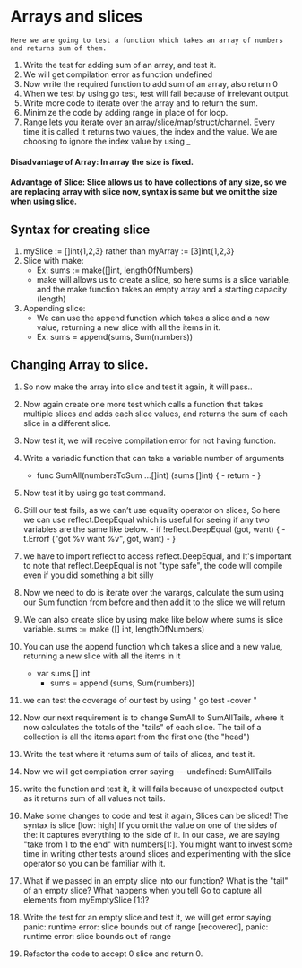 # Arrays and slices

	Here we are going to test a function which takes an array of numbers and returns sum of them.
1. Write the test for adding sum of an array, and test it.
1. We will get compilation error as function undefined
1. Now write the required function to add sum of an array, also return 0
1. When we test by using go test, test will fail because of irrelevant output.
1. Write more code to iterate over the array and to return the sum.
1. Minimize the code by adding range in place of for loop.
1. Range lets you iterate over an array/slice/map/struct/channel. Every time it is called it returns two values, the index and the value. We are choosing to ignore the index value by using _
#### Disadvantage of Array: In array the size is fixed.
#### Advantage of Slice: Slice allows us to have collections of any size, so we are replacing array with slice now, syntax is same but we omit the size when using slice.
## Syntax for creating slice
1. mySlice := []int{1,2,3} rather than myArray := [3]int{1,2,3}
1. Slice with make:
   - Ex: sums := make([]int, lengthOfNumbers)
   - make will allows us to create a slice, so here sums is a slice variable, and the make function takes an   empty array and a starting capacity (length)
1. Appending slice:
   - We can use the append function which takes a slice and a new value, returning a new slice with all the items in it.
   - Ex: sums = append(sums, Sum(numbers))
## Changing Array to slice.
1. So now make the array into slice and test it again, it will pass..
1. Now again create one more test which calls a function that takes multiple slices and adds each slice values, and returns the sum of each slice in a different slice.
1. Now test it, we will receive compilation error for not having function.
1. Write a variadic function that can take a variable number of arguments
     -    func SumAll(numbersToSum ...[]int) (sums []int) {
        -           return
        - }

1. Now test it by using go test command.
1. Still our test fails, as we can’t use equality operator on slices, So here we can use reflect.DeepEqual which is useful for seeing if any two variables are the same like below.
       - if !reflect.DeepEqual (got, want) {
        -    t.Errorf ("got %v want %v", got, want)
       - }
1. we have to import reflect to access reflect.DeepEqual, and It's important to note that   reflect.DeepEqual is not "type safe", the code will compile even if you did something a bit silly
1. Now we need to do is iterate over the varargs, calculate the sum using our Sum function     from before and then add it to the slice we will return
1. We can also create slice by using make like below where sums is slice variable.
	sums := make ([] int, lengthOfNumbers)
1. You can use the append function which takes a slice and a new value, returning a new slice with all the items in it
	- var sums [] int
        - sums = append (sums, Sum(numbers))
1. we can test the coverage of our test by using " go test -cover "
1. Now our next requirement is to change SumAll to SumAllTails, where it now calculates the totals of the "tails" of each slice. The tail of a collection is all the items apart from the first one (the "head")
1. Write the test where it returns sum of tails of slices, and test it.
1. Now we will get compilation error saying ---undefined: SumAllTails
1. write the function and test it, it will fails because of unexpected output as it returns sum of all values not tails.
1. Make some changes to code and test it again, Slices can be sliced! The syntax is slice [low: high] If you omit the value on one of the sides of the: it captures everything to the side of it. In our case, we are saying "take from 1 to the end" with numbers[1:]. You might want to invest some time in writing other tests around slices and experimenting with the slice operator so you can be familiar with it.
1. What if we passed in an empty slice into our function? What is the "tail" of an empty slice? What happens when you tell Go to capture all elements from myEmptySlice [1:]?
1. Write the test for an empty slice and test it, we will get error saying:
panic: runtime error: slice bounds out of range [recovered], panic: runtime error: slice bounds out of range
1. Refactor the code to accept 0 slice and return 0.
